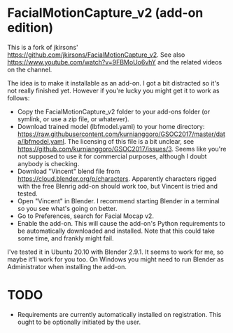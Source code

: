 # FacialMotionCapture_v2 (add-on edition)

This is a fork of jkirsons' https://github.com/jkirsons/FacialMotionCapture_v2.
See also https://www.youtube.com/watch?v=9FBMoUo6vhY and the related videos on
the channel.

The idea is to make it installable as an add-on. I got a bit distracted so it's
not really finished yet. However if you're lucky you might get it to work as
follows:

* Copy the FacialMotionCapture_v2 folder to your add-ons folder (or symlink, or
  use a zip file, or whatever).
* Download trained model (lbfmodel.yaml) to your home directory:
  https://raw.githubusercontent.com/kurnianggoro/GSOC2017/master/data/lbfmodel.yaml.
  The licensing of this file is a bit unclear, see
  https://github.com/kurnianggoro/GSOC2017/issues/3. Seems like you're not
  supposed to use it for commercial purposes, although I doubt anybody is
  checking.
* Download "Vincent" blend file from https://cloud.blender.org/p/characters.
  Apparently characters rigged with the free Blenrig add-on should work too,
  but Vincent is tried and tested.
* Open "Vincent" in Blender. I recommend starting Blender in a terminal so you
  see what's going on better.
* Go to Preferences, search for Facial Mocap v2.
* Enable the add-on. This will cause the add-on's Python requirements to be
  automatically downloaded and installed. Note that this could take some time,
  and frankly might fail.

I've tested it in Ubuntu 20.10 with Blender 2.9.1. It seems to work for me, so
maybe it'll work for you too. On Windows you might need to run Blender as
Administrator when installing the add-on.

TODO
====

* Requirements are currently automatically installed on registration. This
  ought to be optionally initiated by the user.

